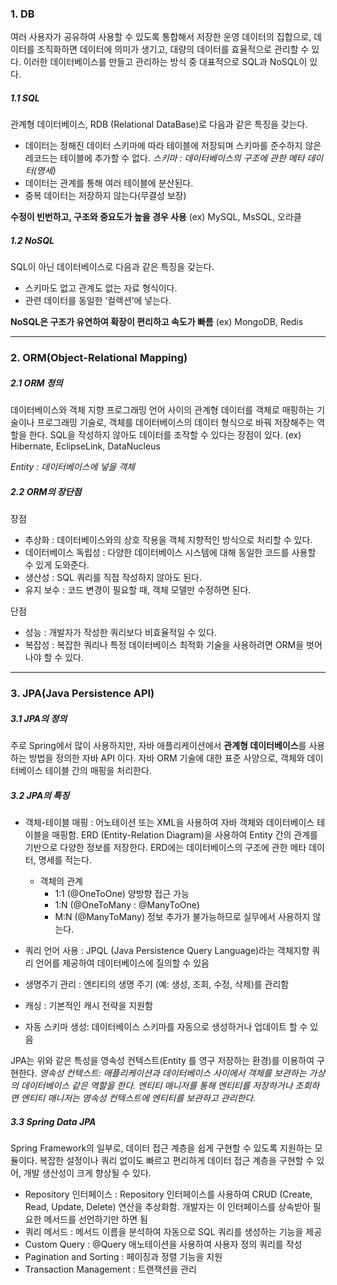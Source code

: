 ### 1. DB
여러 사용자가 공유하여 사용할 수 있도록 통합해서 저장한 운영 데이터의 집합으로, 데이터를 조직화하면 데이터에 의미가 생기고, 대량의 데이터를 효율적으로 관리할 수 있다.
이러한 데이터베이스를 만들고 관리하는 방식 중 대표적으로 SQL과 NoSQL이 있다.

##### 1.1 SQL
관계형 데이터베이스, RDB (Relational DataBase)로 다음과 같은 특징을 갖는다.
- 데이터는 정해진 데이터 스키마에 따라 테이블에 저장되며 스키마를 준수하지 않은 레코드는 테이블에 추가할 수 없다.
*스키마 : 데이터베이스의 구조에 관한 메타 데이터(명세)*
- 데이터는 관계를 통해 여러 테이블에 분산된다.
- 중복 데이터는 저장하지 않는다(무결성 보장)

**수정이 빈번하고, 구조와 중요도가 높을 경우 사용**
(ex) MySQL, MsSQL, 오라클

##### 1.2 NoSQL
SQL이 아닌 데이터베이스로 다음과 같은 특징을 갖는다.
- 스키마도 없고 관계도 없는 자료 형식이다.
- 관련 데이터를 동일한 ‘컬렉션’에 넣는다.

**NoSQL은 구조가 유연하여 확장이 편리하고 속도가 빠름**
(ex) MongoDB, Redis




***
### 2. ORM(Object-Relational Mapping)
##### 2.1 ORM 정의
데이터베이스와 객체 지향 프로그래밍 언어 사이의 관계형 데이터를 객체로 매핑하는 기술이나 프로그래밍 기술로, 객체를 데이터베이스의 데이터 형식으로 바꿔 저장해주는 역할을 한다. SQL을 작성하지 않아도 데이터를 조작할 수 있다는 장점이 있다.
(ex) Hibernate, EclipseLink, DataNucleus 

*Entity : 데이터베이스에 넣을 객체*

##### 2.2 ORM의 장단점
장점
- 추상화 : 데이터베이스와의 상호 작용을 객체 지향적인 방식으로 처리할 수 있다.
- 데이터베이스 독립성 : 다양한 데이터베이스 시스템에 대해 동일한 코드를 사용할 수 있게 도와준다.
- 생산성 : SQL 쿼리를 직접 작성하지 않아도 된다.
- 유지 보수 : 코드 변경이 필요할 때, 객체 모델만 수정하면 된다.

단점
- 성능 : 개발자가 작성한 쿼리보다 비효율적일 수 있다.
- 복잡성 : 복잡한 쿼리나 특정 데이터베이스 최적화 기술을 사용하려면 ORM을 벗어나야 할 수 있다.






***
### 3. JPA(Java Persistence API)
##### 3.1 JPA의 정의
주로 Spring에서 많이 사용하지만, 자바 애플리케이션에서 **관계형 데이터베이스**를 사용하는 방법을 정의한 자바 API 이다. 자바 ORM 기술에 대한 표준 사양으로, 객체와 데이터베이스 테이블 간의 매핑을 처리한다.

##### 3.2 JPA의 특징
- 객체-테이블 매핑 : 어노테이션 또는 XML을 사용하여 자바 객체와 데이터베이스 테이블을 매핑함. ERD (Entity-Relation Diagram)을 사용하여 Entity 간의 관계를 기반으로 다양한 정보를 저장한다. ERD에는 데이터베이스의 구조에 관한 메타 데이터, 명세를 적는다.
    - 객체의 관계
        - 1:1 (@OneToOne) 양방향 접근 가능
        - 1:N (@OneToMany : @ManyToOne)
        - M:N (@ManyToMany) 정보 추가가 불가능하므로 실무에서 사용하지 않는다.

- 쿼리 언어 사용 : JPQL (Java Persistence Query Language)라는 객체지향 쿼리 언어를 제공하여 데이터베이스에 질의할 수 있음 
- 생명주기 관리 : 엔티티의 생명 주기 (예: 생성, 조회, 수정, 삭제)를 관리함
- 캐싱 : 기본적인 캐시 전략을 지원함
- 자동 스키마 생성: 데이터베이스 스키마를 자동으로 생성하거나 업데이트 할 수 있음

JPA는 위와 같은 특성을 영속성 컨텍스트(Entity 를 영구 저장하는 환경)를 이용하여 구현한다.
*영속성 컨텍스트: 애플리케이션과 데이터베이스 사이에서 객체를 보관하는 가상의 데이터베이스 같은 역할을 한다. 엔티티 매니저를 통해 엔티티를 저장하거나 조회하면 엔티티 매니저는 영속성 컨텍스트에 엔티티를 보관하고 관리한다.*

##### 3.3 Spring Data JPA
Spring Framework의 일부로, 데이터 접근 계층을 쉽게 구현할 수 있도록 지원하는 모듈이다. 복잡한 설정이나 쿼리 없이도 빠르고 편리하게 데이터 접근 계층을 구현할 수 있어, 개발 생산성이 크게 향상될 수 있다.

- Repository 인터페이스 : Repository 인터페이스를 사용하여 CRUD (Create, Read, Update, Delete) 연산을 추상화함. 개발자는 이 인터페이스를 상속받아 필요한 메서드를 선언하기만 하면 됨
- 쿼리 메서드 : 메서드 이름을 분석하여 자동으로 SQL 쿼리를 생성하는 기능을 제공
- Custom Query : @Query 애노테이션을 사용하여 사용자 정의 쿼리를 작성
- Pagination and Sorting : 페이징과 정렬 기능을 지원
- Transaction Management : 트랜잭션을 관리
